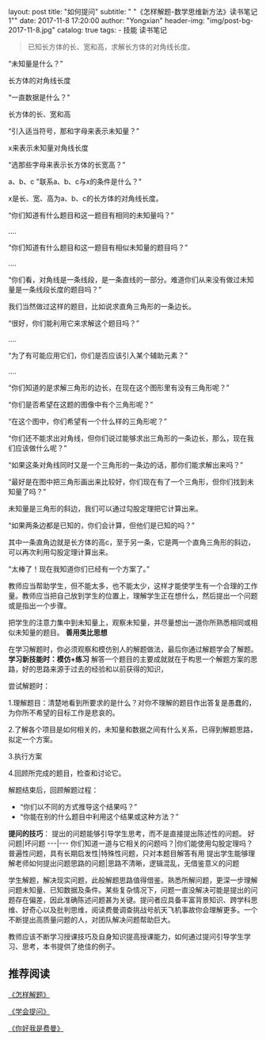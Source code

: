 layout:     post
title:      "如何提问"
subtitle:   " \"《怎样解题-数学思维新方法》读书笔记1\""
date:       2017-11-8 17:20:00
author:     "Yongxian"
header-img: "img/post-bg-2017-11-8.jpg"
catalog: true
tags:
    - 技能  读书笔记


>已知长方体的长、宽和高，求解长方体的对角线长度。

“未知量是什么？”

长方体的对角线长度

“一直数据是什么？”

长方体的长、宽和高

“引入适当符号，那和字母来表示未知量？”

x来表示未知量对角线长度

“选那些字母来表示长方体的长宽高？”

a、b、c
"联系a、b、c与x的条件是什么？"

x是长、宽、高为a、b、c的长方体的对角线长度。

“你们知道有什么题目和这一题目有相同的未知量吗？”

....

“你们知道有什么题目和这一题目有相似未知量的题目吗？”

....

“你们看，对角线是一条线段，是一条直线的一部分。难道你们从来没有做过未知量是一条线段长度的题目吗？”

我们当然做过这样的题目，比如说求直角三角形的一条边长。

“很好，你们能利用它来求解这个题目吗？”

....

“为了有可能应用它们，你们是否应该引入某个辅助元素？”

....

“你们知道的是求解三角形的边长，在现在这个图形里有没有三角形呢？”

“你们是否希望在这题的图像中有个三角形呢？”

“在这个图中，你们希望有一个什么样的三角形呢？”

“你们还不能求出对角线，但你们说过能够求出三角形的一条边长，那么，现在我们应该做什么呢？”

“如果这条对角线同时又是一个三角形的一条边的话，那你们能求解出来吗？”

“最好是在图中把三角形画出来比较好，你们现在有了一个三角形，但你们找到未知量了吗？”

未知量是三角形的斜边，我们可以通过勾股定理把它计算出来。

“如果两条边都是已知的，你们会计算，但他们是已知的吗？”

其中一条直角边就是长方体的高c，至于另一条，它是两一个直角三角形的斜边，可以再次利用勾股定理计算出来。

“太棒了！现在我知道你们已经有一个方案了。”


教师应当帮助学生，但不能太多，也不能太少，这样才能使学生有一个合理的工作量。教师应当把自己放到学生的位置上，理解学生正在想什么，然后提出一个问题或是指出一个步骤。

把学生的注意力集中到未知量上，观察未知量，并尽量想出一道你所熟悉相同或相似未知量的题目。
**善用类比思想**

在学习解题时，你必须观察和模仿别人的解题做法，最后你通过解题学会了解题。
**学习新技能时：模仿+练习**
解答一个题目的主要成就就在于构思一个解题方案的思路，好的思路来源于过去的经验和以前获得的知识，

尝试解题时：

1.理解题目：清楚地看到所要求的是什么？对你不理解的题目作出答复是愚蠢的，为你所不希望的目标工作是悲哀的。

2.了解各个项目是如何相关的，未知量和数据之间有什么关系，已得到解题思路，拟定一个方案。

3.执行方案

4.回顾所完成的题目，检查和讨论它。

解题结束后，回顾解题过程：

- “你们以不同的方式推导这个结果吗？”
- “你能在别的什么题目中利用这个结果或这种方法？”



**提问的技巧**：
提出的问题能够引导学生思考，而不是直接提出陈述性的问题。
好问题|坏问题
---|---
你们知道一道与它相关的问题吗？|你们能使用勾股定理吗？
普遍性问题，具有长期启发性|特殊性问题，只对本题目解答有用
提出学生能够理解老师如何提出问题思路的问题|思路不清晰，逻辑混乱，无借鉴意义的问题


学生解题，解决现实问题，此般解题思路值得借鉴。熟悉所解问题，更深一步理解问题未知量、已知数据及条件。某些复杂情况下，问题一直没解决可能是提出的问题存在偏差，因此准确陈述问题甚为关键。提问者应具备丰富背景知识、跨学科思维、好奇心以及批判思维，阅读费曼调查挑战号航天飞机事故你会理解更多。一个不断提出高质量问题的人，对团队解决问题帮助巨大。

教师应该不断学习授课技巧及自身知识提高授课能力，如何通过提问引导学生学习、思考，本书提供了绝佳的例子。

##  推荐阅读
[《怎样解题》](https://book.douban.com/subject/2124114/)

[《学会提问》](https://book.douban.com/subject/20428922/)

[《你好我是费曼》](https://book.douban.com/subject/26676530/)






